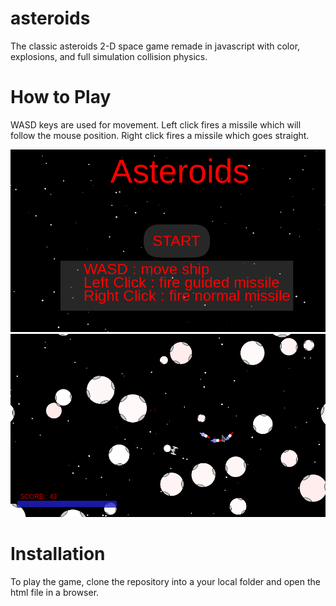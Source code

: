 # asteroids
The classic asteroids 2-D space game remade in javascript with color, explosions, and full simulation collision physics.

# How to Play
WASD keys are used for movement. Left click fires a missile which will follow the mouse position. Right click fires a missile which goes straight.

<img src="images/asteroids1.png">
<img src="images/asteroids2.png">

# Installation
To play the game, clone the repository into a your local folder and open the html file in a browser.
